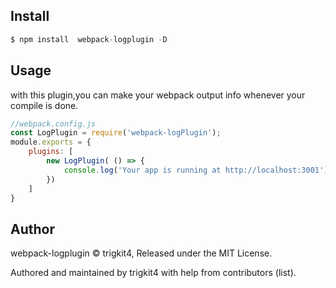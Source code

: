 ## Install

```javascript
$ npm install  webpack-logplugin -D
```

## Usage

with this plugin,you can make your webpack output info whenever your compile is done.
```javascript
//webpack.config.js
const LogPlugin = require('webpack-logPlugin');
module.exports = {
    plugins: [
        new LogPlugin( () => {
            console.log('Your app is running at http://localhost:3001')
        })
    ]
}
```

## Author

webpack-logplugin © trigkit4, Released under the MIT License.

Authored and maintained by trigkit4 with help from contributors (list).
